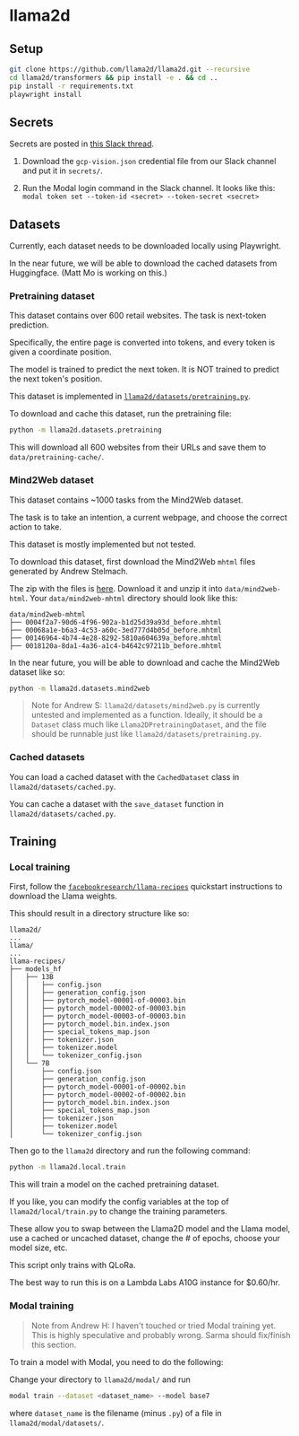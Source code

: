# llama2d

## Setup

```bash
git clone https://github.com/llama2d/llama2d.git --recursive
cd llama2d/transformers && pip install -e . && cd ..
pip install -r requirements.txt
playwright install
```

## Secrets

Secrets are posted in [this Slack thread](https://agihouse.slack.com/archives/C05SR8PR4KE/p1695104312522089).

1. Download the `gcp-vision.json` credential file from our Slack channel and put it in `secrets/`.

2. Run the Modal login command in the Slack channel. It looks like this: `modal token set --token-id <secret> --token-secret <secret>`

## Datasets

Currently, each dataset needs to be downloaded locally using Playwright.

In the near future, we will be able to download the cached datasets from Huggingface. (Matt Mo is working on this.)

### Pretraining dataset

This dataset contains over 600 retail websites. The task is next-token prediction.

Specifically, the entire page is converted into tokens, and every token is given a coordinate position.

The model is trained to predict the next token. It is NOT trained to predict the next token's position.

This dataset is implemented in [`llama2d/datasets/pretraining.py`](llama2d/pretraining.py).

To download and cache this dataset, run the pretraining file:

```bash
python -m llama2d.datasets.pretraining
```

This will download all 600 websites from their URLs and save them to `data/pretraining-cache/`.

### Mind2Web dataset

This dataset contains ~1000 tasks from the Mind2Web dataset.

The task is to take an intention, a current webpage, and choose the correct action to take.

This dataset is mostly implemented but not tested.

To download this dataset, first download the Mind2Web `mhtml` files generated by Andrew Stelmach.

The zip with the files is [here](https://drive.google.com/file/d/1RGNcNTlQrZhF1KuGBcGenkON1u74_IYx/view). Download it and unzip it into `data/mind2web-html`. Your `data/mind2web-mhtml` directory should look like this:

```
data/mind2web-mhtml
├── 0004f2a7-90d6-4f96-902a-b1d25d39a93d_before.mhtml
├── 00068a1e-b6a3-4c53-a60c-3ed777d4b05d_before.mhtml
├── 00146964-4b74-4e28-8292-5810a604639a_before.mhtml
├── 0018120a-8da1-4a36-a1c4-b4642c97211b_before.mhtml
```

In the near future, you will be able to download and cache the Mind2Web dataset like so:

```bash
python -m llama2d.datasets.mind2web
```

> Note for Andrew S: `llama2d/datasets/mind2web.py` is currently untested and implemented as a function. Ideally, it should be a `Dataset` class much like `Llama2DPretrainingDataset`, and the file should be runnable just like `llama2d/datasets/pretraining.py`.

### Cached datasets

You can load a cached dataset with the `CachedDataset` class in `llama2d/datasets/cached.py`.

You can cache a dataset with the `save_dataset` function in `llama2d/datasets/cached.py`.

## Training

### Local training

First, follow the [`facebookresearch/llama-recipes`](https://github.com/facebookresearch/llama-recipes/blob/main/examples/quickstart.ipynb) quickstart instructions to download the Llama weights.

This should result in a directory structure like so:
```
llama2d/
...
llama/
...
llama-recipes/
├── models_hf
│   ├── 13B
│   │   ├── config.json
│   │   ├── generation_config.json
│   │   ├── pytorch_model-00001-of-00003.bin
│   │   ├── pytorch_model-00002-of-00003.bin
│   │   ├── pytorch_model-00003-of-00003.bin
│   │   ├── pytorch_model.bin.index.json
│   │   ├── special_tokens_map.json
│   │   ├── tokenizer.json
│   │   ├── tokenizer.model
│   │   └── tokenizer_config.json
│   └── 7B
│       ├── config.json
│       ├── generation_config.json
│       ├── pytorch_model-00001-of-00002.bin
│       ├── pytorch_model-00002-of-00002.bin
│       ├── pytorch_model.bin.index.json
│       ├── special_tokens_map.json
│       ├── tokenizer.json
│       ├── tokenizer.model
│       └── tokenizer_config.json
```

Then go to the `llama2d` directory and run the following command:

```bash
python -m llama2d.local.train
```

This will train a model on the cached pretraining dataset.

If you like, you can modify the config variables at the top of `llama2d/local/train.py` to change the training parameters.

These allow you to swap between the Llama2D model and the Llama model, use a cached or uncached dataset, change the # of epochs, choose your model size, etc.

This script only trains with QLoRa.

The best way to run this is on a Lambda Labs A10G instance for $0.60/hr.

### Modal training

> Note from Andrew H: I haven't touched or tried Modal training yet. This is highly speculative and probably wrong. Sarma should fix/finish this section.

To train a model with Modal, you need to do the following:

Change your directory to `llama2d/modal/` and run

```bash
modal train --dataset <dataset_name> --model base7
```

where `dataset_name` is the filename (minus `.py`) of a file in `llama2d/modal/datasets/`.